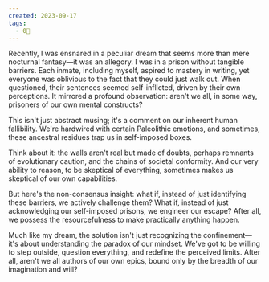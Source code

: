 ```yaml
---
created: 2023-09-17
tags:
  - 0🌲
---
```

Recently, I was ensnared in a peculiar dream that seems more than mere nocturnal fantasy—it was an allegory. I was in a prison without tangible barriers. Each inmate, including myself, aspired to mastery in writing, yet everyone was oblivious to the fact that they could just walk out. When questioned, their sentences seemed self-inflicted, driven by their own perceptions. It mirrored a profound observation: aren't we all, in some way, prisoners of our own mental constructs?

This isn't just abstract musing; it's a comment on our inherent human fallibility. We're hardwired with certain Paleolithic emotions, and sometimes, these ancestral residues trap us in self-imposed boxes. 

Think about it: the walls aren't real but made of doubts, perhaps remnants of evolutionary caution, and the chains of societal conformity. And our very ability to reason, to be skeptical of everything, sometimes makes us skeptical of our own capabilities.

But here's the non-consensus insight: what if, instead of just identifying these barriers, we actively challenge them? What if, instead of just acknowledging our self-imposed prisons, we engineer our escape? After all, we possess the resourcefulness to make practically anything happen.

Much like my dream, the solution isn't just recognizing the confinement—it's about understanding the paradox of our mindset. We've got to be willing to step outside, question everything, and redefine the perceived limits. After all, aren't we all authors of our own epics, bound only by the breadth of our imagination and will?